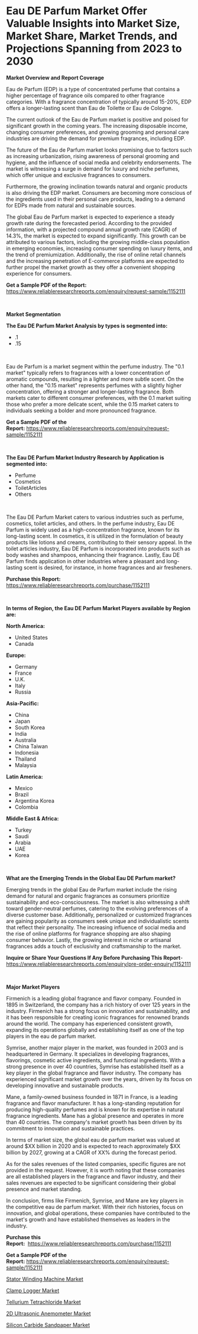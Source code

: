 <p><h1>Eau DE Parfum Market Offer Valuable Insights into Market Size, Market Share, Market Trends, and Projections Spanning from 2023 to 2030</h1></p><p><strong>Market Overview and Report Coverage</strong></p>
<p><p>Eau de Parfum (EDP) is a type of concentrated perfume that contains a higher percentage of fragrance oils compared to other fragrance categories. With a fragrance concentration of typically around 15-20%, EDP offers a longer-lasting scent than Eau de Toilette or Eau de Cologne.</p><p>The current outlook of the Eau de Parfum market is positive and poised for significant growth in the coming years. The increasing disposable income, changing consumer preferences, and growing grooming and personal care industries are driving the demand for premium fragrances, including EDP.</p><p>The future of the Eau de Parfum market looks promising due to factors such as increasing urbanization, rising awareness of personal grooming and hygiene, and the influence of social media and celebrity endorsements. The market is witnessing a surge in demand for luxury and niche perfumes, which offer unique and exclusive fragrances to consumers.</p><p>Furthermore, the growing inclination towards natural and organic products is also driving the EDP market. Consumers are becoming more conscious of the ingredients used in their personal care products, leading to a demand for EDPs made from natural and sustainable sources.</p><p>The global Eau de Parfum market is expected to experience a steady growth rate during the forecasted period. According to the provided information, with a projected compound annual growth rate (CAGR) of 14.3%, the market is expected to expand significantly. This growth can be attributed to various factors, including the growing middle-class population in emerging economies, increasing consumer spending on luxury items, and the trend of premiumization. Additionally, the rise of online retail channels and the increasing penetration of E-commerce platforms are expected to further propel the market growth as they offer a convenient shopping experience for consumers.</p></p>
<p><strong>Get a Sample PDF of the Report:</strong> <a href="https://www.reliableresearchreports.com/enquiry/request-sample/1152111">https://www.reliableresearchreports.com/enquiry/request-sample/1152111</a></p>
<p>&nbsp;</p>
<p><strong>Market Segmentation</strong></p>
<p><strong>The Eau DE Parfum Market Analysis by types is segmented into:</strong></p>
<p><ul><li>.1</li><li>.15</li></ul></p>
<p>&nbsp;</p>
<p><p>Eau de Parfum is a market segment within the perfume industry. The "0.1 market" typically refers to fragrances with a lower concentration of aromatic compounds, resulting in a lighter and more subtle scent. On the other hand, the "0.15 market" represents perfumes with a slightly higher concentration, offering a stronger and longer-lasting fragrance. Both markets cater to different consumer preferences, with the 0.1 market suiting those who prefer a more delicate scent, while the 0.15 market caters to individuals seeking a bolder and more pronounced fragrance.</p></p>
<p><strong>Get a Sample PDF of the Report:</strong>&nbsp;<a href="https://www.reliableresearchreports.com/enquiry/request-sample/1152111">https://www.reliableresearchreports.com/enquiry/request-sample/1152111</a></p>
<p>&nbsp;</p>
<p><strong>The Eau DE Parfum Market Industry Research by Application is segmented into:</strong></p>
<p><ul><li>Perfume</li><li>Cosmetics</li><li>ToiletArticles</li><li>Others</li></ul></p>
<p>&nbsp;</p>
<p><p>The Eau DE Parfum Market caters to various industries such as perfume, cosmetics, toilet articles, and others. In the perfume industry, Eau DE Parfum is widely used as a high-concentration fragrance, known for its long-lasting scent. In cosmetics, it is utilized in the formulation of beauty products like lotions and creams, contributing to their sensory appeal. In the toilet articles industry, Eau DE Parfum is incorporated into products such as body washes and shampoos, enhancing their fragrance. Lastly, Eau DE Parfum finds application in other industries where a pleasant and long-lasting scent is desired, for instance, in home fragrances and air fresheners.</p></p>
<p><strong>Purchase this Report:</strong>&nbsp; <a href="https://www.reliableresearchreports.com/purchase/1152111">https://www.reliableresearchreports.com/purchase/1152111</a></p>
<p>&nbsp;</p>
<p><strong>In terms of Region, the Eau DE Parfum Market Players available by Region are:</strong></p>
<p>
    <p> <strong> North America: </strong>
        <ul>
            <li>United States</li>
            <li>Canada</li>
        </ul>
        </p> 
    <p> <strong> Europe: </strong>
        <ul>
            <li>Germany</li>
            <li>France</li>
            <li>U.K.</li>
            <li>Italy</li>
            <li>Russia</li>
        </ul>
        </p> 
    <p> <strong> Asia-Pacific: </strong>
        <ul>
            <li>China</li>
            <li>Japan</li>
            <li>South Korea</li>
            <li>India</li>
            <li>Australia</li>
            <li>China Taiwan</li>
            <li>Indonesia</li>
            <li>Thailand</li>
            <li>Malaysia</li>
        </ul>
        </p> 
    <p> <strong> Latin America: </strong>
        <ul>
            <li>Mexico</li>
            <li>Brazil</li>
            <li>Argentina Korea</li>
            <li>Colombia</li>
        </ul>
        </p> 
    <p> <strong> Middle East & Africa: </strong>
        <ul>
            <li>Turkey</li>
            <li>Saudi</li>
            <li>Arabia</li>
            <li>UAE</li>
            <li>Korea</li>
        </ul>
    </p>
    </p>
<p>&nbsp;</p>
<p><strong>What are the Emerging Trends in the Global Eau DE Parfum market?</strong></p>
<p><p>Emerging trends in the global Eau de Parfum market include the rising demand for natural and organic fragrances as consumers prioritize sustainability and eco-consciousness. The market is also witnessing a shift toward gender-neutral perfumes, catering to the evolving preferences of a diverse customer base. Additionally, personalized or customized fragrances are gaining popularity as consumers seek unique and individualistic scents that reflect their personality. The increasing influence of social media and the rise of online platforms for fragrance shopping are also shaping consumer behavior. Lastly, the growing interest in niche or artisanal fragrances adds a touch of exclusivity and craftsmanship to the market.</p></p>
<p><strong>Inquire or Share Your Questions If Any Before Purchasing This Report</strong>- <a href="https://www.reliableresearchreports.com/enquiry/pre-order-enquiry/1152111">https://www.reliableresearchreports.com/enquiry/pre-order-enquiry/1152111</a></p>
<p>&nbsp;</p>
<p><strong>Major Market Players</strong></p>
<p><p>Firmenich is a leading global fragrance and flavor company. Founded in 1895 in Switzerland, the company has a rich history of over 125 years in the industry. Firmenich has a strong focus on innovation and sustainability, and it has been responsible for creating iconic fragrances for renowned brands around the world. The company has experienced consistent growth, expanding its operations globally and establishing itself as one of the top players in the eau de parfum market.</p><p>Symrise, another major player in the market, was founded in 2003 and is headquartered in Germany. It specializes in developing fragrances, flavorings, cosmetic active ingredients, and functional ingredients. With a strong presence in over 40 countries, Symrise has established itself as a key player in the global fragrance and flavor industry. The company has experienced significant market growth over the years, driven by its focus on developing innovative and sustainable products.</p><p>Mane, a family-owned business founded in 1871 in France, is a leading fragrance and flavor manufacturer. It has a long-standing reputation for producing high-quality perfumes and is known for its expertise in natural fragrance ingredients. Mane has a global presence and operates in more than 40 countries. The company's market growth has been driven by its commitment to innovation and sustainable practices.</p><p>In terms of market size, the global eau de parfum market was valued at around $XX billion in 2020 and is expected to reach approximately $XX billion by 2027, growing at a CAGR of XX% during the forecast period.</p><p>As for the sales revenues of the listed companies, specific figures are not provided in the request. However, it is worth noting that these companies are all established players in the fragrance and flavor industry, and their sales revenues are expected to be significant considering their global presence and market standing.</p><p>In conclusion, firms like Firmenich, Symrise, and Mane are key players in the competitive eau de parfum market. With their rich histories, focus on innovation, and global operations, these companies have contributed to the market's growth and have established themselves as leaders in the industry.</p></p>
<p><strong>Purchase this Report:</strong>&nbsp;&nbsp;<a href="https://www.reliableresearchreports.com/purchase/1152111">https://www.reliableresearchreports.com/purchase/1152111</a></p>
<p></p>
<p><strong>Get a Sample PDF of the Report:</strong>&nbsp;<a href="https://www.reliableresearchreports.com/enquiry/request-sample/1152111">https://www.reliableresearchreports.com/enquiry/request-sample/1152111</a></p>
<p><p><a href="https://medium.com/@bartlakin/stator-winding-machine-market-analysis-and-sze-forecasted-for-period-from-2023-to-2030-a5ea6ae1f967">Stator Winding Machine Market</a></p><p><a href="https://medium.com/@zoeyjohns1903/clamp-logger-market-furnishes-information-on-market-share-market-trends-and-market-growth-e92fee0657de">Clamp Logger Market</a></p><p><a href="https://github.com/grishafomin4852/Market-Research-Report-List-1/blob/main/tellurium-tetrachloride-market.md">Tellurium Tetrachloride Market</a></p><p><a href="https://medium.com/@kaceyrath/2d-ultrasonic-anemometer-market-report-reveals-the-latest-trends-and-growth-opportunities-of-this-e14d1b98ed97">2D Ultrasonic Anemometer Market</a></p><p><a href="https://github.com/abbypearson7765/Market-Research-Report-List-1/blob/main/silicon-carbide-sandpaper-market.md">Silicon Carbide Sandpaper Market</a></p></p>